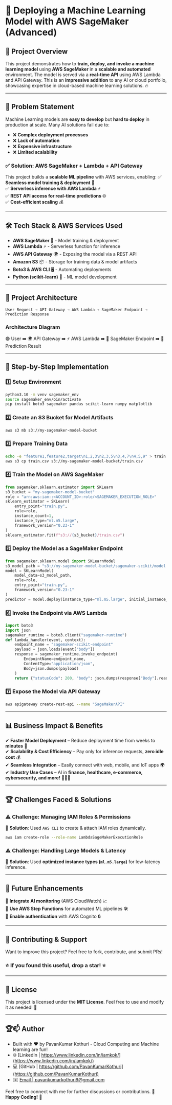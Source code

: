 # 🚀 Deploying a Machine Learning Model with AWS SageMaker (Advanced)

## 🌟 Project Overview
This project demonstrates how to **train, deploy, and invoke a machine learning model** using **AWS SageMaker** in a **scalable and automated** environment. The model is served via a **real-time API** using AWS Lambda and API Gateway. This is an **impressive addition** to any AI or cloud portfolio, showcasing expertise in cloud-based machine learning solutions. 🔥

---

## 🎯 Problem Statement
Machine Learning models are **easy to develop** but **hard to deploy** in production at scale. Many AI solutions fail due to:
- ❌ **Complex deployment processes**
- ❌ **Lack of automation**
- ❌ **Expensive infrastructure**
- ❌ **Limited scalability**

### ✅ **Solution: AWS SageMaker + Lambda + API Gateway**
This project builds a **scalable ML pipeline** with AWS services, enabling:
✅ **Seamless model training & deployment** 🎯  
✅ **Serverless inference with AWS Lambda** ⚡  
✅ **REST API access for real-time predictions** 🌐  
✅ **Cost-efficient scaling** 💰  

---

## 🛠️ Tech Stack & AWS Services Used
- **AWS SageMaker** 🧠 - Model training & deployment
- **AWS Lambda** ⚡ - Serverless function for inference
- **AWS API Gateway** 🌍 - Exposing the model via a REST API
- **Amazon S3** 📦 - Storage for training data & model artifacts
- **Boto3 & AWS CLI** 🖥️ - Automating deployments
- **Python (scikit-learn)** 🐍 - ML model development

---

## 🚀 Project Architecture
```plaintext
User Request → API Gateway → AWS Lambda → SageMaker Endpoint → Prediction Response
```
### **Architecture Diagram**
🟢 User ➡️ 🌍 API Gateway ➡️ ⚡ AWS Lambda ➡️ 🧠 SageMaker Endpoint ➡️ 🔄 Prediction Result

---

## 🔧 Step-by-Step Implementation

### **1️⃣ Setup Environment**
```bash
python3.10 -m venv sagemaker_env
source sagemaker_env/bin/activate
pip install boto3 sagemaker pandas scikit-learn numpy matplotlib
```

### **2️⃣ Create an S3 Bucket for Model Artifacts**
```bash
aws s3 mb s3://my-sagemaker-model-bucket
```

### **3️⃣ Prepare Training Data**
```bash
echo -e "feature1,feature2,target\n1,2,3\n2,3,5\n3,4,7\n4,5,9" > train.csv
aws s3 cp train.csv s3://my-sagemaker-model-bucket/train.csv
```

### **4️⃣ Train the Model on AWS SageMaker**
```python
from sagemaker.sklearn.estimator import SKLearn
s3_bucket = "my-sagemaker-model-bucket"
role = "arn:aws:iam::<ACCOUNT_ID>:role/<SAGEMAKER_EXECUTION_ROLE>"
sklearn_estimator = SKLearn(
    entry_point="train.py",
    role=role,
    instance_count=1,
    instance_type="ml.m5.large",
    framework_version="0.23-1"
)
sklearn_estimator.fit(f"s3://{s3_bucket}/train.csv")
```

### **5️⃣ Deploy the Model as a SageMaker Endpoint**
```python
from sagemaker.sklearn.model import SKLearnModel
s3_model_path = "s3://my-sagemaker-model-bucket/sagemaker-scikit/model.tar.gz"
model = SKLearnModel(
    model_data=s3_model_path,
    role=role,
    entry_point="train.py",
    framework_version="0.23-1"
)
predictor = model.deploy(instance_type="ml.m5.large", initial_instance_count=1)
```

### **6️⃣ Invoke the Endpoint via AWS Lambda**
```python
import boto3
import json
sagemaker_runtime = boto3.client("sagemaker-runtime")
def lambda_handler(event, context):
    endpoint_name = "sagemaker-scikit-endpoint"
    payload = json.loads(event["body"])
    response = sagemaker_runtime.invoke_endpoint(
        EndpointName=endpoint_name,
        ContentType="application/json",
        Body=json.dumps(payload)
    )
    return {"statusCode": 200, "body": json.dumps(response["Body"].read().decode())}
```

### **7️⃣ Expose the Model via API Gateway**
```bash
aws apigateway create-rest-api --name "SageMakerAPI"
```

---

## 📊 Business Impact & Benefits
✔ **Faster Model Deployment** – Reduce deployment time from weeks to **minutes** 🚀  
✔ **Scalability & Cost Efficiency** – Pay only for inference requests, **zero idle cost** 💰  
✔ **Seamless Integration** – Easily connect with web, mobile, and IoT apps 🌍  
✔ **Industry Use Cases** – AI in **finance, healthcare, e-commerce, cybersecurity, and more!** 🏦💊🛒  

---

## 🏆 Challenges Faced & Solutions
### **⚠️ Challenge: Managing IAM Roles & Permissions**
🔹 **Solution**: Used `AWS CLI` to create & attach IAM roles dynamically.
```bash
aws iam create-role --role-name LambdaSageMakerExecutionRole
```

### **⚠️ Challenge: Handling Large Models & Latency**
🔹 **Solution**: Used **optimized instance types (`ml.m5.large`)** for low-latency inference.

---

## 📌 Future Enhancements
🔹 **Integrate AI monitoring** (AWS CloudWatch) 📈  
🔹 **Use AWS Step Functions** for automated ML pipelines 🛠️  
🔹 **Enable authentication** with AWS Cognito 🔒  

---

## 🙌 Contributing & Support
Want to improve this project? Feel free to fork, contribute, and submit PRs! 
### ⭐ **If you found this useful, drop a star!** ⭐

---

## 📜 License
This project is licensed under the **MIT License**. Feel free to use and modify it as needed! 🚀

---

## **🏆📫 Author**

- Built with ❤️ by PavanKumar Kothuri - Cloud Computing and Machine learning are fun!
- 🌐 [LinkedIn | https://www.linkedin.com/in/iamkpk/](https://www.linkedin.com/in/iamkpk/)
- 💻 [GitHub | https://github.com/PavanKumarKothuri](https://github.com/PavanKumarKothuri)  
- ✉️ [Email | pavankumarkothuri9@gmail.com](mailto:pavankumarkothuri9@gmail.com)

Feel free to connect with me for further discussions or contributions. 🌟 **Happy Coding!** 🚀
